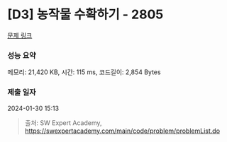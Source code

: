 # [D3] 농작물 수확하기 - 2805 

[문제 링크](https://swexpertacademy.com/main/code/problem/problemDetail.do?contestProbId=AV7GLXqKAWYDFAXB) 

### 성능 요약

메모리: 21,420 KB, 시간: 115 ms, 코드길이: 2,854 Bytes

### 제출 일자

2024-01-30 15:13



> 출처: SW Expert Academy, https://swexpertacademy.com/main/code/problem/problemList.do